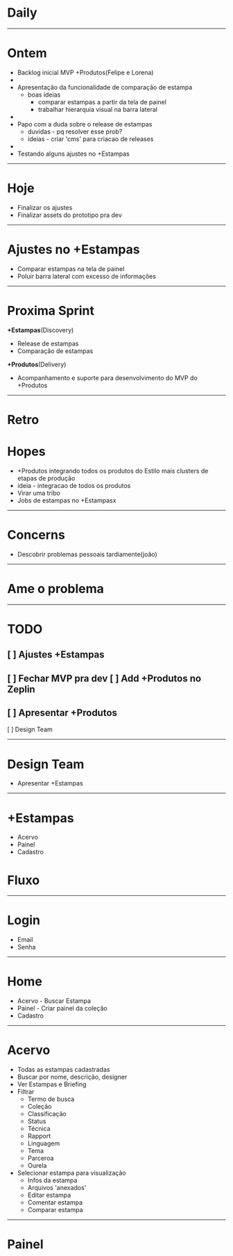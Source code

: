 # Daily

---

# Ontem
- Backlog inicial MVP +Produtos(Felipe e Lorena)
- 
- Apresentação da funcionalidade de comparação de estampa
  - boas ideias
    - comparar estampas a partir da tela de painel
    - trabalhar hierarquia visual na barra lateral
- 
- Papo com a duda sobre o release de estampas
  - duvidas - pq resolver esse prob?
  - ideias - criar 'cms' para criacao de releases
- 
- Testando alguns ajustes no +Estampas

---

# Hoje
- Finalizar os ajustes
- Finalizar assets do prototipo pra dev

---

# Ajustes no +Estampas
- Comparar estampas na tela de painel
- Poluir barra lateral com excesso de informações

---

# Proxima Sprint

**+Estampas**(Discovery)
- Release de estampas
- Comparação de estampas

**+Produtos**(Delivery)
- Acompanhamento e suporte para desenvolvimento do MVP do +Produtos

---

# Retro

# Hopes
- +Produtos integrando todos os produtos do Estilo mais clusters de etapas de produção
- ideia - integracao de todos os produtos
- Virar uma tribo
- Jobs de estampas no +Estampasx  
---

# Concerns
- Descobrir problemas pessoais tardiamente(joão)

---

# Ame o problema

---

# TODO
[ ] Ajustes +Estampas
- 
[ ] Fechar MVP pra dev
[ ] Add +Produtos no Zeplin
- 
[ ] Apresentar +Produtos
- 
[ ] Design Team 

---

# Design Team
- Apresentar +Estampas

---

# +Estampas
- Acervo
- Painel
- Cadastro

# Fluxo

---

# Login
- Email
- Senha

---

# Home
  - Acervo - Buscar Estampa
  - Painel - Criar painel da coleção
  - Cadastro

---

# Acervo
- Todas as estampas cadastradas
- Buscar por nome, descrição, designer
- Ver Estampas e Briefing
- Filtrar
  - Termo de busca
  - Coleção
  - Classificação
  - Status
  - Técnica
  - Rapport
  - Linguagem
  - Tema
  - Parceroa
  - Ourela
- Selecionar estampa para visualização
   - Infos da estampa
   - Arquivos 'anexados'
   - Editar estampa
   - Comentar estampa
   - Comparar estampa
 
---

# Painel
